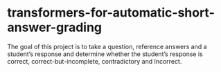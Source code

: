 # transformers-for-automatic-short-answer-grading
The goal of this project is to take a question, reference answers and a student’s response and determine whether the student’s response is correct, correct-but-incomplete, contradictory and Incorrect.
